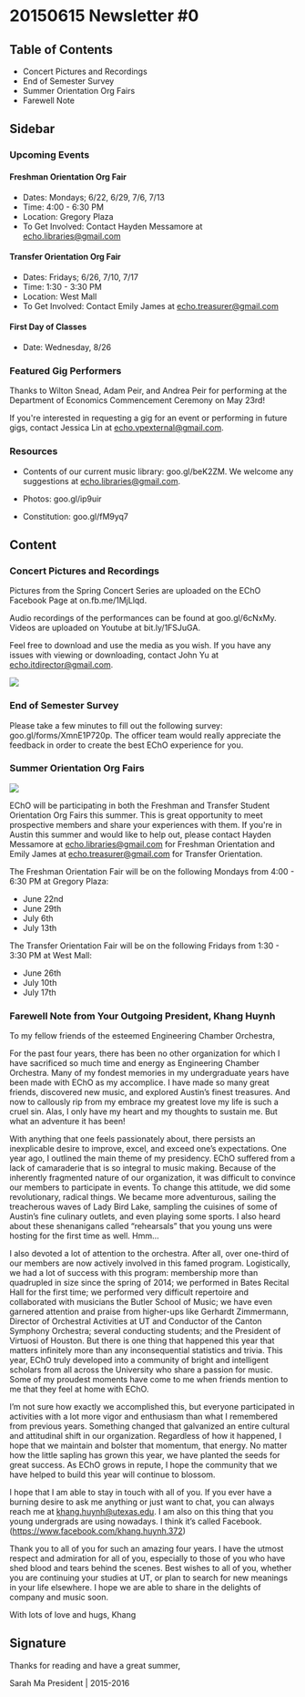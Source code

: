 # 20150615 Newsletter #0

## Table of Contents
- Concert Pictures and Recordings
- End of Semester Survey
- Summer Orientation Org Fairs
- Farewell Note

## Sidebar
### Upcoming Events
#### Freshman Orientation Org Fair
- Dates: Mondays; 6/22, 6/29, 7/6, 7/13
- Time: 4:00 - 6:30 PM
- Location: Gregory Plaza
- To Get Involved: Contact Hayden Messamore at echo.libraries@gmail.com

#### Transfer Orientation Org Fair
- Dates: Fridays; 6/26, 7/10, 7/17
- Time: 1:30 - 3:30 PM
- Location: West Mall
- To Get Involved: Contact Emily James at echo.treasurer@gmail.com

#### First Day of Classes
- Date: Wednesday, 8/26

### Featured Gig Performers
Thanks to Wilton Snead, Adam Peir, and Andrea Peir for performing at the Department of Economics Commencement Ceremony on May 23rd!

If you're interested in requesting a gig for an event or performing in future gigs, contact Jessica Lin at echo.vpexternal@gmail.com.

### Resources
- Contents of our current music library: goo.gl/beK2ZM. We welcome any suggestions at echo.libraries@gmail.com.

- Photos: goo.gl/ip9uir

- Constitution: goo.gl/fM9yq7

## Content
### Concert Pictures and Recordings
Pictures from the Spring Concert Series are uploaded on the EChO Facebook Page at on.fb.me/1MjLlqd.

Audio recordings of the performances can be found at goo.gl/6cNxMy. Videos are uploaded on Youtube at bit.ly/1FSJuGA.

Feel free to download and use the media as you wish. If you have any issues with viewing or downloading, contact John Yu at echo.itdirector@gmail.com.

![](https://gallery.mailchimp.com/4cce631cf7f0b42c0525528f1/images/4cf6c4e1-6546-4d13-90bd-f220696d551f.jpg)

### End of Semester Survey
Please take a few minutes to fill out the following survey: goo.gl/forms/XmnE1P720p. The officer team would really appreciate the feedback in order to create the best EChO experience for you.

### Summer Orientation Org Fairs
![](https://gallery.mailchimp.com/4cce631cf7f0b42c0525528f1/images/8aab4446-2462-4ed7-8ff2-62ff9ec5cf70.jpg)

EChO will be participating in both the Freshman and Transfer Student Orientation Org Fairs this summer. This is great opportunity to meet prospective members and share your experiences with them. If you're in Austin this summer and would like to help out, please contact Hayden Messamore at echo.libraries@gmail.com for Freshman Orientation and Emily James at echo.treasurer@gmail.com for Transfer Orientation.

The Freshman Orientation Fair will be on the following Mondays from 4:00 - 6:30 PM at Gregory Plaza:
- June 22nd
- June 29th
- July 6th
- July 13th

The Transfer Orientation Fair will be on the following Fridays from 1:30 - 3:30 PM at West Mall:
- June 26th
- July 10th
- July 17th

### Farewell Note from Your Outgoing President, Khang Huynh
To my fellow friends of the esteemed Engineering Chamber Orchestra,
 
For the past four years, there has been no other organization for which I have sacrificed so much time and energy as Engineering Chamber Orchestra. Many of my fondest memories in my undergraduate years have been made with EChO as my accomplice. I have made so many great friends, discovered new music, and explored Austin’s finest treasures. And now to callously rip from my embrace my greatest love my life is such a cruel sin. Alas, I only have my heart and my thoughts to sustain me. But what an adventure it has been!
 
With anything that one feels passionately about, there persists an inexplicable desire to improve, excel, and exceed one’s expectations. One year ago, I outlined the main theme of my presidency. EChO suffered from a lack of camaraderie that is so integral to music making. Because of the inherently fragmented nature of our organization, it was difficult to convince our members to participate in events. To change this attitude, we did some revolutionary, radical things. We became more adventurous, sailing the treacherous waves of Lady Bird Lake, sampling the cuisines of some of Austin’s fine culinary outlets, and even playing some sports. I also heard about these shenanigans called “rehearsals” that you young uns were hosting for the first time as well. Hmm…
 
I also devoted a lot of attention to the orchestra. After all, over one-third of our members are now actively involved in this famed program. Logistically, we had a lot of success with this program: membership more than quadrupled in size since the spring of 2014; we performed in Bates Recital Hall for the first time; we performed very difficult repertoire and collaborated with musicians the Butler School of Music; we have even garnered attention and praise from higher-ups like Gerhardt Zimmermann, Director of Orchestral Activities at UT and Conductor of the Canton Symphony Orchestra; several conducting students; and the President of Virtuosi of Houston. But there is one thing that happened this year that matters infinitely more than any inconsequential statistics and trivia. This year, EChO truly developed into a community of bright and intelligent scholars from all across the University who share a passion for music. Some of my proudest moments have come to me when friends mention to me that they feel at home with EChO.
 
I’m not sure how exactly we accomplished this, but everyone participated in activities with a lot more vigor and enthusiasm than what I remembered from previous years. Something changed that galvanized an entire cultural and attitudinal shift in our organization. Regardless of how it happened, I hope that we maintain and bolster that momentum, that energy. No matter how the little sapling has grown this year, we have planted the seeds for great success. As EChO grows in repute, I hope the community that we have helped to build this year will continue to blossom.
 
I hope that I am able to stay in touch with all of you. If you ever have a burning desire to ask me anything or just want to chat, you can always reach me at khang.huynh@utexas.edu. I am also on this thing that you young undergrads are using nowadays. I think it’s called Facebook. (https://www.facebook.com/khang.huynh.372)
 
Thank you to all of you for such an amazing four years. I have the utmost respect and admiration for all of you, especially to those of you who have shed blood and tears behind the scenes. Best wishes to all of you, whether you are continuing your studies at UT, or plan to search for new meanings in your life elsewhere. I hope we are able to share in the delights of company and music soon.
 
With lots of love and hugs,
Khang

## Signature
Thanks for reading and have a great summer,

Sarah Ma
President | 2015-2016
